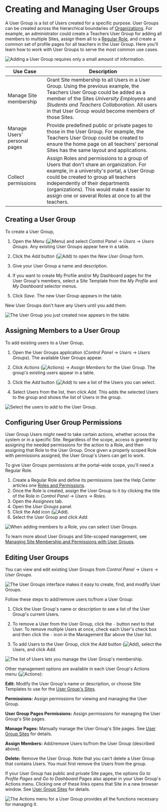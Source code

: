 # Creating and Managing User Groups

A User Group is a list of Users created for a specific purpose. User Groups can be created across the hierarchical boundaries of [Organizations](../organizations/understanding-organizations.md). For example, an administrator could create a Teachers User Group for adding all members to multiple Sites, assign them all to a [Regular Role](../roles-and-permissions/roles-and-permissions.md), and create a common set of profile pages for all teachers in the User Group. Here you'll learn how to work with User Groups to serve the most common use cases.

![Adding a User Group requires only a small amount of information.](./creating-and-managing-user-groups/images/01.png)

| Use Case                     | Description                                    |
| ---------------------------- | -----------------------------------------------|
| Manage Site membership       | Grant Site membership to all Users in a User Group. Using the previous example, the Teachers User Group could be added as a member of the Sites *University Employees* and *Students and Teachers Collaboration*. All users in that User Group would become members of those Sites. |
| Manage Users' personal pages | Provide predefined public or private pages to those in the User Group. For example, the Teachers User Group could be created to ensure the home page on all teachers' personal Sites has the same layout and applications. |
| Collect permissions          |Assign Roles and permissions to a group of Users that don't share an organization. For example, in a university's portal, a User Group could be created to group all teachers independently of their departments (organizations). This would make it easier to assign one or several Roles at once to all the teachers. |

## Creating a User Group

To create a User Group,

1. Open the Menu (![Menu](../../images/icon-menu.png)) and select *Control Panel* &rarr; *Users* &rarr; *Users Groups*. Any existing User Groups appear here in a table. 

1. Click the *Add* button (![Add](../../images/icon-add.png)) to open the *New User Group* form. 

1. Give your User Group a name and description. 

1. If you want to create My Profile and/or My Dashboard pages for the User Group's members, select a Site Template from the *My Profile* and *My Dashboard* selector menus. 

1. Click *Save*. The new User Group appears in the table. 

New User Groups don't have any Users until you add them.

![The User Group you just created now appears in the table.](./creating-and-managing-user-groups/images/02.png)

## Assigning Members to a User Group

To add existing users to a User Group, 

1. Open the User Groups application (*Control Panel* &rarr; *Users* &rarr; *Users Groups*). The available User Groups appear. 

1. Click *Actions* (![Actions](../../images/icon-actions.png)) &rarr; *Assign Members* for the User Group. The group's existing users appear in a table. 

1. Click the *Add* button (![Add](../../images/icon-add.png)) to see a list of the Users you can select. 

1. Select Users from the list, then click *Add*. This adds the selected Users to the group and shows the list of Users in the group.

![Select the users to add to the User Group.](./creating-and-managing-user-groups/images/03.png)

## Configuring User Group Permissions

User Group Users might need to take certain actions, whether across the system or in a specific Site. Regardless of the scope, access is granted by assigning the needed permissions for the action to a Role, and then assigning that Role to the User Group. Once given a properly scoped Role with permissions assigned, the User Group's Users can get to work.

To give User Groups permissions at the portal-wide scope, you'll need a Regular Role.

1. Create a Regular Role and define its permissions (see the Help Center articles one [Roles and Permissions](https://help.liferay.com/hc/en-us/articles/360028819032-Roles-and-Permissions). 
1. Once the Role is created, assign the User Group to it by clicking the title of the Role in *Control Panel* &rarr; *Users* &rarr; *Roles*.
1. Open the *Assignees* tab.
1. Open the *User Groups* panel.
1. Click the Add icon (![Add](../../images/icon-add.png)).
1. Select the User Group and click *Add*.

![When adding members to a Role, you can select User Groups.](./creating-and-managing-user-groups/images/07.png)

To learn more about User Groups and Site-scoped management, see [Managing Site Membership and Permissions with User Groups](./managing-site-membership-and-permissions-with-user-groups.md).

## Editing User Groups

You can view and edit existing User Groups from *Control Panel* &rarr; *Users* &rarr; *User Groups*.

![The User Groups interface makes it easy to create, find, and modify User Groups.](./creating-and-managing-user-groups/images/02.png)

Follow these steps to add/remove users to/from a User Group: 

1. Click the User Group's name or description to see a list of the User Group's current Users. 

1. To remove a User from the User Group, click the `-` button next to that User. To remove multiple Users at once, check each User's check box and then click the `-` icon in the Management Bar above the User list. 

1. To add Users to the User Group, click the *Add* button (![Add](../../images/icon-add.png)), select the Users, and click *Add*. 

![The list of Users lets you manage the User Group's membership.](./creating-and-managing-user-groups/images/05.png)

Other management options are available in each User Group's Actions menu (![Actions](../../images/icon-actions.png)): 

**Edit:** Modify the User Group's name or description, or choose Site Templates to use for the [User Group's Sites](./user-group-sites.md).

**Permissions:** Assign permissions for viewing and managing the User Group. 

**User Group Pages Permissions:** Assign permissions for managing the User Group's Site pages. 

**Manage Pages:** Manually manage the User Group's Site pages. See [User Group Sites](./user-group-sites.md#creating-user-group-sites-manually) for details. 

**Assign Members:** Add/remove Users to/from the User Group (described above). 

**Delete:** Remove the User Group. Note that you can't delete a User Group that contains Users. You must first remove the Users from the group. 

If your User Group has public and private Site pages, the options *Go to Profile Pages* and *Go to Dashboard Pages* also appear in your User Group's Actions menu. Clicking one of these links opens that Site in a new browser window. See [User Group Sites](./user-group-sites.md) for details. 

![The Actions menu for a User Group provides all the functions necessary for managing it.](./creating-and-managing-user-groups/images/06.png) 
